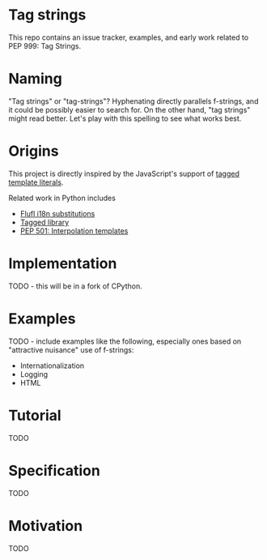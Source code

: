 # Tag strings

This repo contains an issue tracker, examples, and early work related to PEP 999: Tag Strings.


# Naming

"Tag strings" or "tag-strings"? Hyphenating directly parallels f-strings, and it could be possibly easier to search for. On the other hand, "tag strings" might read better. Let's play with this spelling to see what works best.


# Origins

This project is directly inspired by the JavaScript's support of [tagged template literals](https://developer.mozilla.org/en-US/docs/Web/JavaScript/Reference/Template_literals).

Related work in Python includes
- [Flufl i18n substitutions](https://flufli18n.readthedocs.io/en/stable/using.html#substitutions-and-placeholders)
- [Tagged library](https://github.com/jviide/tagged)
- [PEP 501: Interpolation templates](https://peps.python.org/pep-0501/)


# Implementation

TODO - this will be in a fork of CPython.


# Examples

TODO - include examples like the following, especially ones based on "attractive nuisance" use of f-strings:

- Internationalization
- Logging
- HTML


# Tutorial

TODO


# Specification

TODO


# Motivation

TODO


